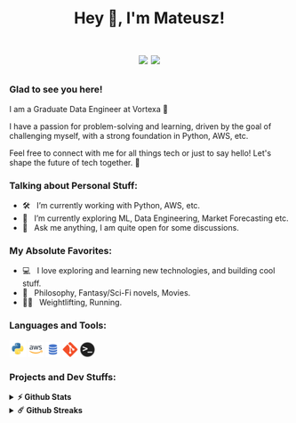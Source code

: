 <h1 align="center">
  Hey 👋, I'm Mateusz!
<h1>

<p align="center">
  <a href="https://www.linkedin.com/in/mfgrzybowski/" target="_blank"><img src="https://img.shields.io/badge/-LinkedIn-0e76a8?style=flat-square&logo=Linkedin&logoColor=white"></a>
  <a href="https://mattg-bci.github.io/Personal-Website/" target="_blank"><img src="https://img.shields.io/badge/My%20Website-8A2BE2"></a>
</p>

### Glad to see you here!

I am a Graduate Data Engineer at Vortexa 🚀

I have a passion for problem-solving and learning, driven by the goal of challenging myself, with a strong foundation in Python, AWS, etc.

Feel free to connect with me for all things tech or just to say hello! Let's shape the future of tech together. 🌟

### Talking about Personal Stuff:

- 🛠 &nbsp; I’m currently working with Python, AWS, etc.
- 🚀 &nbsp; I’m currently exploring ML, Data Engineering, Market Forecasting etc.
- 💬 &nbsp; Ask me anything, I am quite open for some discussions.

### My Absolute Favorites:

- 💻 &nbsp; I love exploring and learning new technologies, and building cool stuff.
- 📰 &nbsp; Philosophy, Fantasy/Sci-Fi novels, Movies.
- 🏋️‍♀️ &nbsp; Weightlifting, Running.

### Languages and Tools:

<code><img height="30" src="https://raw.githubusercontent.com/github/explore/80688e429a7d4ef2fca1e82350fe8e3517d3494d/topics/python/python.png" alt="python"></code>
<code><img height="27" src="https://raw.githubusercontent.com/github/explore/80688e429a7d4ef2fca1e82350fe8e3517d3494d/topics/aws/aws.png" alt="aws"></code>
<code><img height="27" src="https://raw.githubusercontent.com/github/explore/80688e429a7d4ef2fca1e82350fe8e3517d3494d/topics/sql/sql.png" alt="sql"></code>
<code><img height="27" src="https://raw.githubusercontent.com/devicons/devicon/master/icons/git/git-original.svg" alt="git"></code>
<code><img height="27" src="https://raw.githubusercontent.com/github/explore/80688e429a7d4ef2fca1e82350fe8e3517d3494d/topics/terminal/terminal.png" alt="terminal"></code>

### Projects and Dev Stuffs:

<details>
  <summary><b>⚡ Github Stats</b></summary>

  <br />
  <img height="180em" src="https://github-readme-stats.vercel.app/api?username=MattG-bci&show_icons=true&hide_border=true&&count_private=true&include_all_commits=true" />
  <img height="180em" src="https://github-readme-stats.vercel.app/api/top-langs/?username=MattG-bci&exclude_repo=KNN-Image-Classification&show_icons=true&hide_border=true&layout=compact&langs_count=8"/>
</details>

<details>
  <summary><b>☄️ Github Streaks</b></summary>

  <br />
  <img height="180em" src="https://github-readme-streak-stats.herokuapp.com/?user=MattG-bci&hide_border=true" />
</details>

